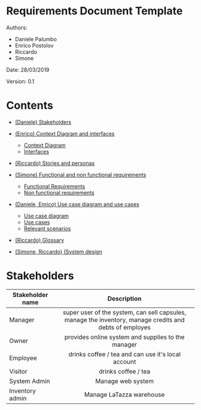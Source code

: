 # Requirements Document Template

Authors:
- Daniele Palumbo
- Enrico Postolov
- Riccardo
- Simone

Date: 28/03/2019

Version: 0.1

# Contents

- [(Daniele) Stakeholders](#stakeholders)
- [(Enrico) Context Diagram and interfaces](#context-diagram-and-interfaces)
	+ [Context Diagram](#context-diagram)
	+ [Interfaces](#interfaces) 
	
- [(Riccardo) Stories and personas](#stories-and-personas)
- [(Simone) Functional and non functional requirements](#functional-and-non-functional-requirements)
	+ [Functional Requirements](#functional-requirements)
	+ [Non functional requirements](#non-functional-requirements)
- [(Daniele, Enrico) Use case diagram and use cases](#use-case-diagram-and-use-cases)
	+ [Use case diagram](#use-case-diagram)
	+ [Use cases](#use-cases)
	+ [Relevant scenarios](#relevant-scenarios)
- [(Riccardo) Glossary](#glossary)
- [(Simone, Riccardo) (System design](#system-design)

# Stakeholders


| Stakeholder name  | Description | 
| ----------------- |:-----------:|
|Manager           | super user of the system, can sell capsules, manage the inventory, manage credits and debts of employes | 
|Owner         	  |  provides online system and supplies to the manager           | 
|Employee         | drinks coffee / tea and can use it's local account | 
|Visitor             |  drinks coffee / tea |
|System Admin |   Manage web system          | 
|Inventory admin |Manage LaTazza warehouse|


